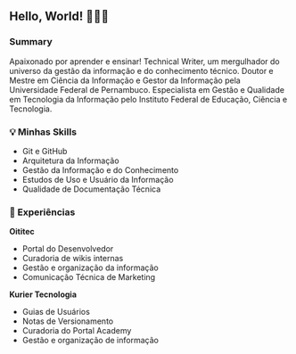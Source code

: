 ## Hello, World! 👋🧑‍💻

### Summary 
Apaixonado por aprender e ensinar!
Technical Writer, um mergulhador do universo da gestão da informação e do conhecimento técnico. 
Doutor e Mestre em Ciência da Informação e Gestor da Informação pela Universidade Federal de Pernambuco.
Especialista em Gestão e Qualidade em Tecnologia da Informação pelo Instituto Federal de Educação, Ciência e Tecnologia.


### 💡  Minhas Skills 
* Git e GitHub
* Arquitetura da Informação
* Gestão da Informação e do Conhecimento
* Estudos de Uso e Usuário da Informação
* Qualidade de Documentação Técnica
 

### 🚀 Experiências

**Oititec**

- Portal do Desenvolvedor
- Curadoria de wikis internas
- Gestão e organização da informação
- Comunicação Técnica de Marketing

**Kurier Tecnologia**

- Guias de Usuários 
- Notas de Versionamento
- Curadoria do Portal Academy
- Gestão e organização de informação

